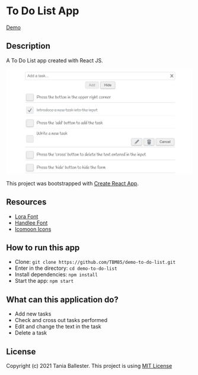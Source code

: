# To Do List App
[Demo](https://tbm85.github.io/demo-to-do-list/)

## Description
A To Do List app created with React JS.

![To Do List App](public/To_Do_List_App.jpg)

This project was bootstrapped with [Create React App](https://github.com/facebook/create-react-app).

## Resources
* [Lora Font](https://fonts.google.com/specimen/Lora)
* [Handlee Font](https://fonts.google.com/specimen/Handlee)
* [Icomoon Icons](https://icomoon.io/app/#/select)

## How to run this app
* Clone: `git clone https://github.com/TBM85/demo-to-do-list.git`
* Enter in the directory: `cd demo-to-do-list`
* Install dependencies: `npm install`
* Start the app: `npm start`

## What can this application do?
* Add new tasks
* Check and cross out tasks performed
* Edit and change the text in the task
* Delete a task

## License
Copyright (c) 2021 Tania Ballester. This project is using [MIT License](LICENSE.md)